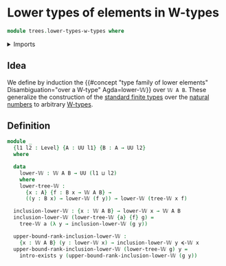 # Lower types of elements in W-types

```agda
module trees.lower-types-w-types where
```

<details><summary>Imports</summary>

```agda
open import foundation.existential-quantification
open import foundation.universe-levels

open import trees.ranks-of-elements-w-types
open import trees.w-types
```

</details>

## Idea

We define by induction the
{{#concept "type family of lower elements" Disambiguation="over a W-type" Agda=lower-𝕎}}
over `𝕎 A B`. These generalize the construction of the
[standard finite types](univalent-combinatorics.standard-finite-types.md) over
the [natural numbers](elementary-number-theory.natural-numbers.md) to arbitrary
[W-types](trees.w-types.md).

## Definition

```agda
module _
  {l1 l2 : Level} {A : UU l1} {B : A → UU l2}
  where

  data
    lower-𝕎 : 𝕎 A B → UU (l1 ⊔ l2)
    where
    lower-tree-𝕎 :
      {x : A} {f : B x → 𝕎 A B} →
      ((y : B x) → lower-𝕎 (f y)) → lower-𝕎 (tree-𝕎 x f)

  inclusion-lower-𝕎 : {x : 𝕎 A B} → lower-𝕎 x → 𝕎 A B
  inclusion-lower-𝕎 (lower-tree-𝕎 {a} {f} g) =
    tree-𝕎 a (λ y → inclusion-lower-𝕎 (g y))

  upper-bound-rank-inclusion-lower-𝕎 :
    {x : 𝕎 A B} (y : lower-𝕎 x) → inclusion-lower-𝕎 y ≼-𝕎 x
  upper-bound-rank-inclusion-lower-𝕎 (lower-tree-𝕎 g) y =
    intro-exists y (upper-bound-rank-inclusion-lower-𝕎 (g y))
```
